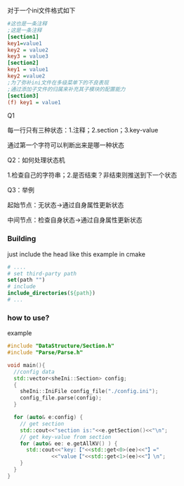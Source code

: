 对于一个ini文件格式如下

```ini
#这也是一条注释
;这是一条注释
[section1]
key1=value1
key2 = value2
key3 = value3
[section2]
key1 = value1
key2 =value2
;为了弥补ini文件在多级菜单下的不良表现
;通过添加子文件的归属来补充其子模块的配置能力
[section3]
(f) key1 = value1
```

Q1

每一行只有三种状态：1.注释；2.section；3.key-value

通过第一个字符可以判断出来是哪一种状态

Q2：如何处理状态机

1.检查自己的字符串；2.是否结束？非结束则推送到下一个状态

Q3：举例

起始节点：无状态->通过自身属性更新状态

中间节点：检查自身状态->通过自身属性更新状态



### Building

just include the head like this example in cmake

```cmake
# ....
# set third-party path
set(path "")
# include
include_directories(${path})
# ...
```



### how to use?

example

```c++
#include "DataStructure/Section.h"
#include "Parse/Parse.h"

void main(){
  //config data
  std::vector<sheIni::Section> config;
  {
    sheIni::IniFile config_file("./config.ini");
    config_file.parse(config);
  }

  for (auto& e:config) {
    // get section
    std::cout<<"section is:"<<e.getSection()<<"\n";
    // get key-value from section
    for (auto& ee: e.getAllKV() ) {
      std::cout<<"key:【"<<std::get<0>(ee)<<"】="
              <<"value【"<<std::get<1>(ee)<<"】\n";
    }
  }
}
```

